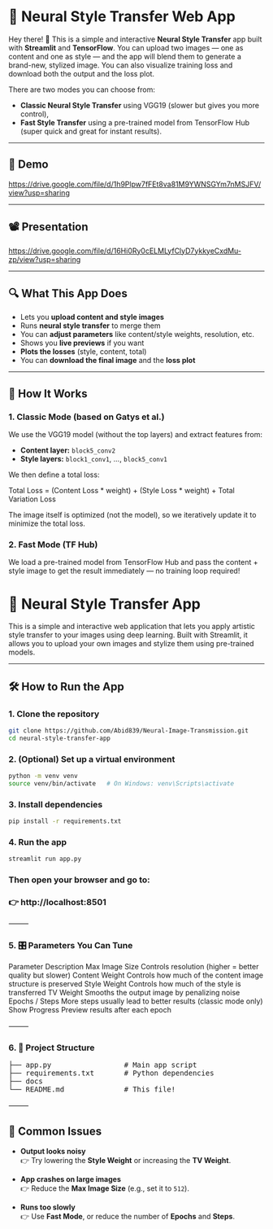 # 🎨 Neural Style Transfer Web App

Hey there! 👋 This is a simple and interactive **Neural Style Transfer** app built with **Streamlit** and **TensorFlow**. You can upload two images — one as content and one as style — and the app will blend them to generate a brand-new, stylized image. You can also visualize training loss and download both the output and the loss plot.

There are two modes you can choose from:
- **Classic Neural Style Transfer** using VGG19 (slower but gives you more control),
- **Fast Style Transfer** using a pre-trained model from TensorFlow Hub (super quick and great for instant results).

---

## 📸 Demo

https://drive.google.com/file/d/1h9Plpw7fFEt8va81M9YWNSGYm7nMSJFV/view?usp=sharing

---

## 📽️ Presentation

https://drive.google.com/file/d/16Hi0Ry0cELMLyfClyD7ykkyeCxdMu-zp/view?usp=sharing

---
## 🔍 What This App Does

- Lets you **upload content and style images**
- Runs **neural style transfer** to merge them
- You can **adjust parameters** like content/style weights, resolution, etc.
- Shows you **live previews** if you want
- **Plots the losses** (style, content, total)
- You can **download the final image** and the **loss plot**

---

## 🧠 How It Works

### 1. Classic Mode (based on Gatys et al.)

We use the VGG19 model (without the top layers) and extract features from:
- **Content layer:** `block5_conv2`
- **Style layers:** `block1_conv1`, ..., `block5_conv1`

We then define a total loss:

Total Loss = (Content Loss * weight) + (Style Loss * weight) + Total Variation Loss

The image itself is optimized (not the model), so we iteratively update it to minimize the total loss.

### 2. Fast Mode (TF Hub)

We load a pre-trained model from TensorFlow Hub and pass the content + style image to get the result immediately — no training loop required!

# 🎨 Neural Style Transfer App

This is a simple and interactive web application that lets you apply artistic style transfer to your images using deep learning. Built with Streamlit, it allows you to upload your own images and stylize them using pre-trained models.

---

## 🛠️ How to Run the App

### 1. Clone the repository

```bash
git clone https://github.com/Abid839/Neural-Image-Transmission.git
cd neural-style-transfer-app
```
### 2. (Optional) Set up a virtual environment
```bash
python -m venv venv
source venv/bin/activate   # On Windows: venv\Scripts\activate
```
### 3. Install dependencies
```bash
pip install -r requirements.txt
```
### 4. Run the app
```bash
streamlit run app.py
```
### Then open your browser and go to:
### 👉 http://localhost:8501

⸻

### 5. 🎛️ Parameters You Can Tune

Parameter	Description
Max Image Size	Controls resolution (higher = better quality but slower)
Content Weight	Controls how much of the content image structure is preserved
Style Weight	Controls how much of the style is transferred
TV Weight	Smooths the output image by penalizing noise
Epochs / Steps	More steps usually lead to better results (classic mode only)
Show Progress	Preview results after each epoch


⸻

### 6. 📁 Project Structure
<pre>
├── app.py                 # Main app script
├── requirements.txt       # Python dependencies
├── docs
└── README.md              # This file!
</pre>


⸻

## 🐞 Common Issues

- **Output looks noisy**  
  👉 Try lowering the **Style Weight** or increasing the **TV Weight**.

- **App crashes on large images**  
  👉 Reduce the **Max Image Size** (e.g., set it to `512`).

- **Runs too slowly**  
  👉 Use **Fast Mode**, or reduce the number of **Epochs** and **Steps**.
